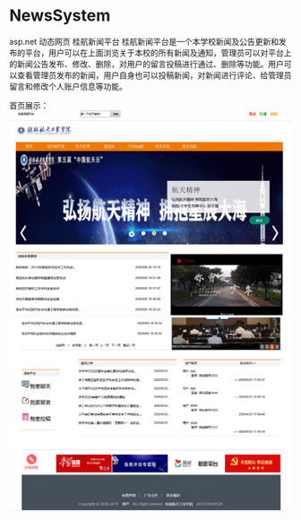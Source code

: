 # NewsSystem
asp.net 动态网页  桂航新闻平台
桂航新闻平台是一个本学校新闻及公告更新和发布的平台，用户可以在上面浏览关于本校的所有新闻及通知，管理员可以对平台上的新闻公告发布、修改、删除，对用户的留言投稿进行通过、删除等功能。用户可以查看管理员发布的新闻，用户自身也可以投稿新闻，对新闻进行评论、给管理员留言和修改个人账户信息等功能。

首页展示：
![image](https://github.com/ANewus/NewsSystem/blob/master/readme/main1.png)
![image](https://github.com/ANewus/NewsSystem/blob/master/readme/main2.jpg)
